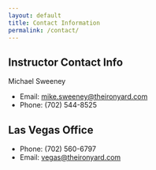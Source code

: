 ```yaml
---
layout: default
title: Contact Information
permalink: /contact/
---
```


## Instructor Contact Info
Michael Sweeney

* Email: mike.sweeney@theironyard.com
* Phone: (702) 544-8525

## Las Vegas Office
* Phone: (702) 560-6797
* Email: vegas@theironyard.com